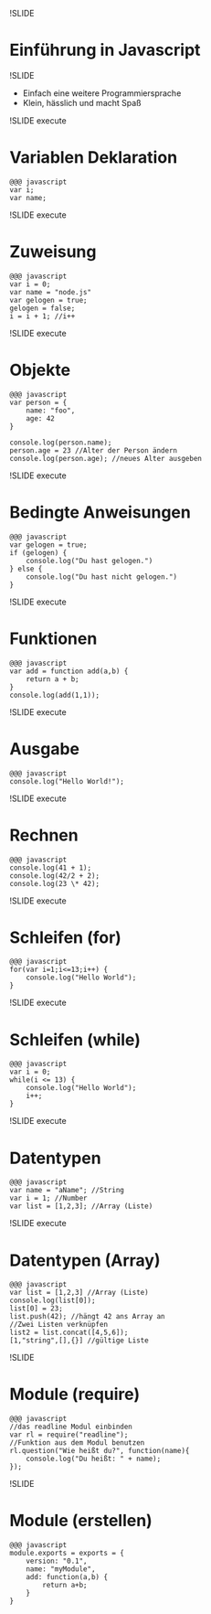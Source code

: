 !SLIDE
# Einführung in Javascript #

!SLIDE
* Einfach eine weitere Programmiersprache
* Klein, hässlich und macht Spaß

!SLIDE execute
# Variablen Deklaration
    @@@ javascript
    var i;
    var name;

!SLIDE execute
# Zuweisung
    @@@ javascript
    var i = 0;
    var name = "node.js"
    var gelogen = true;
    gelogen = false;
    i = i + 1; //i++

!SLIDE execute
# Objekte
    @@@ javascript
    var person = {
        name: "foo",
        age: 42
    }

    console.log(person.name);
    person.age = 23 //Alter der Person ändern
    console.log(person.age); //neues Alter ausgeben

!SLIDE execute
# Bedingte Anweisungen
    @@@ javascript
    var gelogen = true;
    if (gelogen) {
        console.log("Du hast gelogen.")
    } else {
        console.log("Du hast nicht gelogen.")
    }

!SLIDE execute
# Funktionen
    @@@ javascript
    var add = function add(a,b) {
        return a + b;
    }
    console.log(add(1,1));

!SLIDE execute
# Ausgabe
    @@@ javascript
    console.log("Hello World!");

!SLIDE execute
# Rechnen
    @@@ javascript
    console.log(41 + 1);
    console.log(42/2 + 2);
    console.log(23 \* 42);

!SLIDE execute
# Schleifen (for)
    @@@ javascript
    for(var i=1;i<=13;i++) {
        console.log("Hello World");
    }

!SLIDE execute
# Schleifen (while)

    @@@ javascript
    var i = 0;
    while(i <= 13) {
        console.log("Hello World");
        i++;
    }

!SLIDE execute
# Datentypen
    @@@ javascript
    var name = "aName"; //String
    var i = 1; //Number
    var list = [1,2,3]; //Array (Liste)

!SLIDE execute
# Datentypen (Array)
    @@@ javascript
    var list = [1,2,3] //Array (Liste)
    console.log(list[0]);
    list[0] = 23;
    list.push(42); //hängt 42 ans Array an
    //Zwei Listen verknüpfen
    list2 = list.concat([4,5,6]);
    [1,"string",[],{}] //gültige Liste

!SLIDE
# Module (require)
    @@@ javascript
    //das readline Modul einbinden
    var rl = require("readline");
    //Funktion aus dem Modul benutzen
    rl.question("Wie heißt du?", function(name){
        console.log("Du heißt: " + name);
    });

!SLIDE
# Module (erstellen)
    @@@ javascript
    module.exports = exports = {
        version: "0.1",
        name: "myModule",
        add: function(a,b) {
            return a+b;
        }
    }
